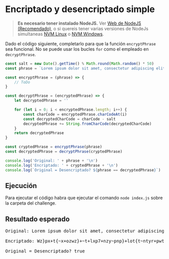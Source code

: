 # Encriptado y desencriptado simple

> **Es necesario tener instalado NodeJS.** Ver [Web de NodeJS (Recomendado)](https://nodejs.org/en), o si quereis tener varias versiones de NodeJs simultaneas [NVM Linux](https://github.com/nvm-sh/nvm) o [NVM Windows](https://github.com/coreybutler/nvm-windows).

Dado el código siguiente, completarlo para que la función `encryptPhrase` sea funcional. No se puede usar los bucles `for` como el empleado en `decryptPhrase`.

```javascript
const salt = new Date().getTime() % Math.round(Math.random() * 50)
const phrase = `Lorem ipsum dolor sit amet, consectetur adipiscing elit. Suspendisse semper mi nisl, et sollicitudin elit bibendum sed. Nulla ut ante semper, consequat quam ac, efficitur elit. Curabitur gravida lacus nec dolor ultrices ultricies. Nunc rutrum mauris eget nisi congue, ac dapibus lectus laoreet. Nullam volutpat purus vitae ligula aliquet, in mattis lectus lacinia. Mauris auctor mauris a dapibus luctus. In at tincidunt arcu. Morbi non faucibus mi, eget volutpat felis. Proin vitae luctus mi, in suscipit metus.`

const encryptPhrase = (phrase) => {
    // ToDo
}

const decryptPhrase = (encryptedPhrase) => {
    let decryptedPhrase = ''

    for (let i = 0; i < encryptedPhrase.length; i++) {
        const charCode = encryptedPhrase.charCodeAt(i)
        const decryptedCharCode = charCode - salt
        decryptedPhrase += String.fromCharCode(decryptedCharCode)
    }
    return decryptedPhrase
}

const cryptedPhrase = encryptPhrase(phrase)
const decryptedPhrase = decryptPhrase(cryptedPhrase)

console.log('Original: ' + phrase + '\n')
console.log('Encriptado: ' + cryptedPhrase + '\n')
console.log(`Original = Desencriptado? ${phrase == decryptedPhrase}`)
```

## Ejecución

Para ejecutar el código habra que ejecutar el comando `node index.js` sobre la carpeta del challenge.

## Resultado esperado

<pre>
Original: Lorem ipsum dolor sit amet, consectetur adipiscing elit. Suspendisse semper mi nisl, et sollicitudin elit bibendum sed. Nulla ut ante semper, consequat quam ac, efficitur elit. Curabitur gravida lacus nec dolor ultrices ultricies. Nunc rutrum mauris eget nisi congue, ac dapibus lectus laoreet. Nullam volutpat purus vitae ligula aliquet, in mattis lectus lacinia. Mauris auctor mauris a dapibus luctus. In at tincidunt arcu. Morbi non faucibus mi, eget volutpat felis. Proin vitae luctus mi, in suscipit metus.

Encriptado: Wz}px+t{~x+ozwz}+~t+lxp7+nzy~pnp}+lot{t~ntyr+pwt9+^~{pyot~~p+~px{p}+xt+yt~w7+p+~zwwtntoty+pwt+mtmpyox+~po9+Ywwl++lyp+~px{p}7+nzy~p|l+|lx+ln7+pqqtnt}+pwt9+N}lmt}+r}ltol+wln~+ypn+ozwz}+w}tnp~+w}tntp~9+Yyn+}}x+xl}t~+prp+yt~t+nzyrp7+ln+ol{tm~+wpn~+wlz}pp9+Ywwlx+zw{l+{}~+tlp+wtrwl+lwt|p7+ty+xlt~+wpn~+wlntytl9+Xl}t~+lnz}+xl}t~+l+ol{tm~+wn~9+Ty+l+tyntoy+l}n9+Xz}mt+yzy+qlntm~+xt7+prp+zw{l+qpwt~9+[}zty+tlp+wn~+xt7+ty+~~nt{t+xp~9

Original = Desencriptado? true
</pre>
